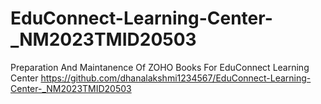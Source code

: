 # EduConnect-Learning-Center-_NM2023TMID20503
Preparation And Maintanence Of ZOHO Books For EduConnect Learning Center
https://github.com/dhanalakshmi1234567/EduConnect-Learning-Center-_NM2023TMID20503
